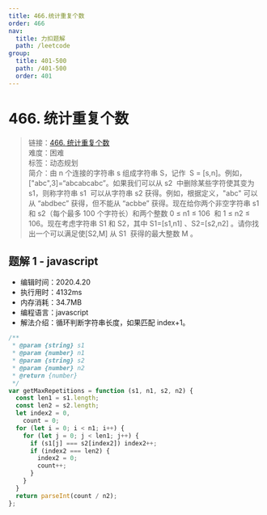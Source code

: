 ```yaml
---
title: 466.统计重复个数
order: 466
nav:
  title: 力扣题解
  path: /leetcode
group:
  title: 401-500
  path: /401-500
  order: 401
---
```


# 466. 统计重复个数

> 链接：[466. 统计重复个数](https://leetcode-cn.com/problems/count-the-repetitions/)  
> 难度：困难  
> 标签：动态规划  
> 简介：由 n 个连接的字符串 s 组成字符串 S，记作  S = [s,n]。例如，["abc",3]=“abcabcabc”。如果我们可以从 s2  中删除某些字符使其变为 s1，则称字符串 s1  可以从字符串 s2 获得。例如，根据定义，"abc" 可以从 “abdbec” 获得，但不能从 “acbbe” 获得。现在给你两个非空字符串 s1  和 s2（每个最多 100 个字符长）和两个整数 0 ≤ n1 ≤ 106  和 1 ≤ n2 ≤ 106。现在考虑字符串 S1 和 S2，其中 S1=[s1,n1] 、S2=[s2,n2] 。请你找出一个可以满足使[S2,M] 从 S1  获得的最大整数 M 。

## 题解 1 - javascript

- 编辑时间：2020.4.20
- 执行用时：4132ms
- 内存消耗：34.7MB
- 编程语言：javascript
- 解法介绍：循环判断字符串长度，如果匹配 index+1。

```javascript
/**
 * @param {string} s1
 * @param {number} n1
 * @param {string} s2
 * @param {number} n2
 * @return {number}
 */
var getMaxRepetitions = function (s1, n1, s2, n2) {
  const len1 = s1.length;
  const len2 = s2.length;
  let index2 = 0,
    count = 0;
  for (let i = 0; i < n1; i++) {
    for (let j = 0; j < len1; j++) {
      if (s1[j] === s2[index2]) index2++;
      if (index2 === len2) {
        index2 = 0;
        count++;
      }
    }
  }
  return parseInt(count / n2);
};
```
